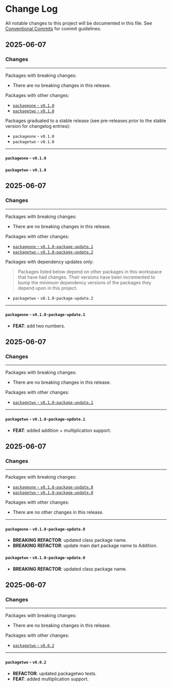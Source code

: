 # Change Log

All notable changes to this project will be documented in this file.
See [Conventional Commits](https://conventionalcommits.org) for commit guidelines.

## 2025-06-07

### Changes

---

Packages with breaking changes:

 - There are no breaking changes in this release.

Packages with other changes:

 - [`packageone` - `v0.1.0`](#packageone---v010)
 - [`packagetwo` - `v0.1.0`](#packagetwo---v010)

Packages graduated to a stable release (see pre-releases prior to the stable version for changelog entries):

 - `packageone` - `v0.1.0`
 - `packagetwo` - `v0.1.0`

---

#### `packageone` - `v0.1.0`

#### `packagetwo` - `v0.1.0`


## 2025-06-07

### Changes

---

Packages with breaking changes:

 - There are no breaking changes in this release.

Packages with other changes:

 - [`packageone` - `v0.1.0-package-update.1`](#packageone---v010-package-update1)
 - [`packagetwo` - `v0.1.0-package-update.2`](#packagetwo---v010-package-update2)

Packages with dependency updates only:

> Packages listed below depend on other packages in this workspace that have had changes. Their versions have been incremented to bump the minimum dependency versions of the packages they depend upon in this project.

 - `packagetwo` - `v0.1.0-package-update.2`

---

#### `packageone` - `v0.1.0-package-update.1`

 - **FEAT**: add two numbers.


## 2025-06-07

### Changes

---

Packages with breaking changes:

 - There are no breaking changes in this release.

Packages with other changes:

 - [`packagetwo` - `v0.1.0-package-update.1`](#packagetwo---v010-package-update1)

---

#### `packagetwo` - `v0.1.0-package-update.1`

 - **FEAT**: added addition + multiplication support.


## 2025-06-07

### Changes

---

Packages with breaking changes:

 - [`packageone` - `v0.1.0-package-update.0`](#packageone---v010-package-update0)
 - [`packagetwo` - `v0.1.0-package-update.0`](#packagetwo---v010-package-update0)

Packages with other changes:

 - There are no other changes in this release.

---

#### `packageone` - `v0.1.0-package-update.0`

 - **BREAKING** **REFACTOR**: updated class package name.
 - **BREAKING** **REFACTOR**: update main dart package name to Addition.

#### `packagetwo` - `v0.1.0-package-update.0`

 - **BREAKING** **REFACTOR**: updated class package name.


## 2025-06-07

### Changes

---

Packages with breaking changes:

 - There are no breaking changes in this release.

Packages with other changes:

 - [`packagetwo` - `v0.0.2`](#packagetwo---v002)

---

#### `packagetwo` - `v0.0.2`

 - **REFACTOR**: updated packagetwo tests.
 - **FEAT**: added multiplication support.

